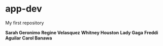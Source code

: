 # app-dev
My first repository 

**Sarah Geronimo** 
**Regine Velasquez**
**Whitney Houston**
**Lady Gaga**
**Freddi Aguilar**
**Carol Banawa**
